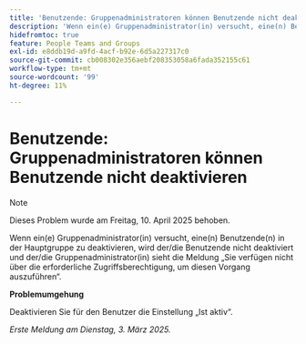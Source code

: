 ```yaml
---
title: 'Benutzende: Gruppenadministratoren können Benutzende nicht deaktivieren'
description: 'Wenn ein(e) Gruppenadministrator(in) versucht, eine(n) Benutzende(n) in der Hauptgruppe zu deaktivieren, wird der/die Benutzende nicht deaktiviert und der/die Gruppenadministrator(in) sieht die Meldung Sie haben nicht genügend Zugriffsrechte, um diesen Vorgang auszuführen. '
hidefromtoc: true
feature: People Teams and Groups
exl-id: e8ddb19d-a9fd-4acf-b92e-6d5a227317c0
source-git-commit: cb008302e356aebf208353058a6fada352155c61
workflow-type: tm+mt
source-wordcount: '99'
ht-degree: 11%

---
```


# Benutzende: Gruppenadministratoren können Benutzende nicht deaktivieren

>[!NOTE]
>
>Dieses Problem wurde am Freitag, 10. April 2025 behoben.

Wenn ein(e) Gruppenadministrator(in) versucht, eine(n) Benutzende(n) in der Hauptgruppe zu deaktivieren, wird der/die Benutzende nicht deaktiviert und der/die Gruppenadministrator(in) sieht die Meldung „Sie verfügen nicht über die erforderliche Zugriffsberechtigung, um diesen Vorgang auszuführen“.

**Problemumgehung**

Deaktivieren Sie für den Benutzer die Einstellung „Ist aktiv“.

_Erste Meldung am Dienstag, 3. März 2025._

